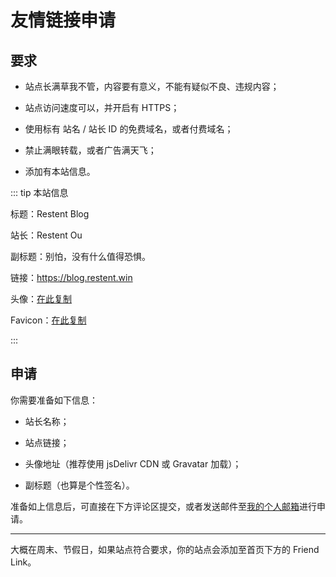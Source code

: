 # 友情链接申请

## 要求

- 站点长满草我不管，内容要有意义，不能有疑似不良、违规内容；

- 站点访问速度可以，并开启有 HTTPS；

- 使用标有 站名 / 站长 ID 的免费域名，或者付费域名；

- 禁止满眼转载，或者广告满天飞；

- 添加有本站信息。

::: tip 本站信息

标题：Restent Blog

站长：Restent Ou

副标题：别怕，没有什么值得恐惧。

链接：https://blog.restent.win

头像：[在此复制](https://cdn.jsdelivr.net/gh/Restent/Restent/avatar.jpg)

Favicon：[在此复制](https://cdn.jsdelivr.net/gh/Restent/Restent/Favicon.ico)

:::

## 申请

你需要准备如下信息：

- 站长名称；

- 站点链接；

- 头像地址（推荐使用 jsDelivr CDN 或 Gravatar 加载）；

- 副标题（也算是个性签名）。

准备如上信息后，可直接在下方评论区提交，或者发送邮件至[我的个人邮箱](mailto:i@restent.win)进行申请。

***

大概在周末、节假日，如果站点符合要求，你的站点会添加至首页下方的 Friend Link。